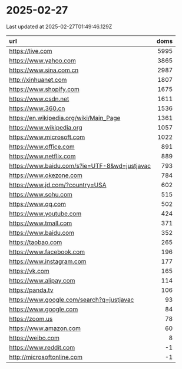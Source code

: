 # 2025-02-27

<!-- BEGIN -->
Last updated at 2025-02-27T01:49:46.129Z

url | doms
:- | -:
https://live.com | 5995
https://www.yahoo.com | 3865
https://www.sina.com.cn | 2987
http://xinhuanet.com | 1807
https://www.shopify.com | 1675
https://www.csdn.net | 1611
https://www.360.cn | 1536
https://en.wikipedia.org/wiki/Main_Page | 1361
https://www.wikipedia.org | 1057
https://www.microsoft.com | 1022
https://www.office.com | 891
https://www.netflix.com | 889
https://www.baidu.com/s?ie=UTF-8&wd=justjavac | 793
https://www.okezone.com | 784
https://www.jd.com/?country=USA | 602
https://www.sohu.com | 515
https://www.qq.com | 502
https://www.youtube.com | 424
https://www.tmall.com | 371
https://www.baidu.com | 352
https://taobao.com | 265
https://www.facebook.com | 196
https://www.instagram.com | 177
https://vk.com | 165
https://www.alipay.com | 114
https://panda.tv | 106
https://www.google.com/search?q=justjavac | 93
https://www.google.com | 84
https://zoom.us | 78
https://www.amazon.com | 60
https://weibo.com | 8
https://www.reddit.com | -1
http://microsoftonline.com | -1
<!-- END -->
